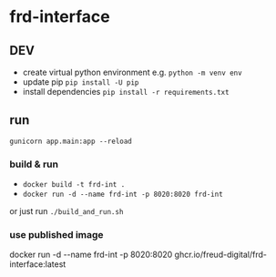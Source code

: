 # frd-interface

## DEV
* create virtual python environment e.g. `python -m venv env`
* update pip `pip install -U pip`
* install dependencies `pip install -r requirements.txt`

## run

`gunicorn app.main:app --reload`

### build & run

* `docker build -t frd-int .`
* `docker run -d --name frd-int -p 8020:8020 frd-int`

or just run `./build_and_run.sh`

### use published image

docker run -d --name frd-int -p 8020:8020 ghcr.io/freud-digital/frd-interface:latest
